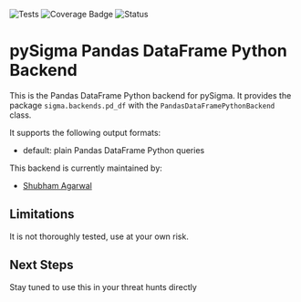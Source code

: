 ![Tests](https://github.com/blue-playground/pySigma-backend-pd_df/actions/workflows/test.yml/badge.svg)
![Coverage Badge](https://img.shields.io/endpoint?url=https://gist.github.com/blue-playground/6a82669d19cf6e946aae0a9c9f046ff5)
![Status](https://img.shields.io/badge/Status-pre--release-orange)


# pySigma Pandas DataFrame Python Backend

This is the Pandas DataFrame Python backend for pySigma. It provides the package `sigma.backends.pd_df` with the `PandasDataFramePythonBackend` class.

It supports the following output formats:

* default: plain Pandas DataFrame Python queries

This backend is currently maintained by:

* [Shubham Agarwal](https://github.com/blue-playground/)

## Limitations

It is not thoroughly tested, use at your own risk.

## Next Steps

Stay tuned to use this in your threat hunts directly 